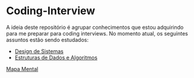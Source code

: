 # Coding-Interview

A ideia deste repositório é agrupar conhecimentos que estou adquirindo para me preparar para coding interviews. No momento atual, os seguintes assuntos estão sendo estudados:
- [Design de Sistemas](System%20Design%20Fundamentals/Design%20de%20Sistemas.md)
- [Estruturas de Dados e Algoritmos](System%20Design%20Fundamentals/Design%20de%20Sistemas.md)

[Mapa Mental](Mapa%20Mental%20dos%20Conteúdos.md)
